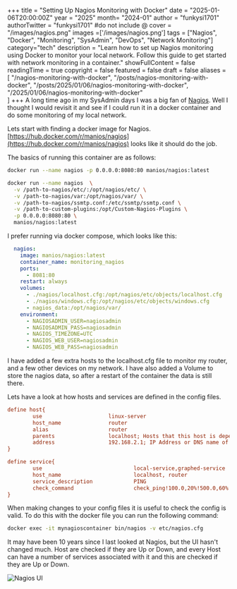+++
title = "Setting Up Nagios Monitoring with Docker"
date = "2025-01-06T20:00:00Z"
year = "2025"
month= "2024-01"
author = "funkysi1701"
authorTwitter = "funkysi1701" #do not include @
cover = "/images/nagios.png"
images =['/images/nagios.png']
tags = ["Nagios", "Docker", "Monitoring", "SysAdmin", "DevOps", "Network Monitoring"]
category="tech"
description = "Learn how to set up Nagios monitoring using Docker to monitor your local network. Follow this guide to get started with network monitoring in a container."
showFullContent = false
readingTime = true
copyright = false
featured = false
draft = false
aliases = [
    "/nagios-monitoring-with-docker",
    "/posts/nagios-monitoring-with-docker",
    "/posts/2025/01/06/nagios-monitoring-with-docker",
    "/2025/01/06/nagios-monitoring-with-docker"    
]
+++
A long time ago in my SysAdmin days I was a big fan of [Nagios](/posts/2014/i-love-nagios/). Well I thought I would revisit it and see if I could run it in a docker container and do some monitoring of my local network. 

Lets start with finding a docker image for Nagios. [https://hub.docker.com/r/manios/nagios](https://hub.docker.com/r/manios/nagios) looks like it should do the job. 

The basics of running this container are as follows:

```bash
docker run --name nagios -p 0.0.0.0:8080:80 manios/nagios:latest
```

```bash
docker run --name nagios  \
  -v /path-to-nagios/etc/:/opt/nagios/etc/ \
  -v /path-to-nagios/var:/opt/nagios/var/ \
  -v /path-to-nagios/ssmtp.conf:/etc/ssmtp/ssmtp.conf \
  -v /path-to-custom-plugins:/opt/Custom-Nagios-Plugins \
  -p 0.0.0.0:8080:80 \
  manios/nagios:latest
```

I prefer running via docker compose, which looks like this:

```yaml 
  nagios:
    image: manios/nagios:latest
    container_name: monitoring_nagios
    ports:
      - 8081:80
    restart: always
    volumes:
      - ./nagios/localhost.cfg:/opt/nagios/etc/objects/localhost.cfg
      - ./nagios/windows.cfg:/opt/nagios/etc/objects/windows.cfg
      - nagios_data:/opt/nagios/var/
    environment:
      - NAGIOSADMIN_USER=nagiosadmin
      - NAGIOSADMIN_PASS=nagiosadmin
      - NAGIOS_TIMEZONE=UTC
      - NAGIOS_WEB_USER=nagiosadmin
      - NAGIOS_WEB_PASS=nagiosadmin
``` 

I have added a few extra hosts to the localhost.cfg file to monitor my router, and a few other devices on my network. I have also added a Volume to store the nagios data, so after a restart of the container the data is still there.

Lets have a look at how hosts and services are defined in the config files.

```cfg
define host{
        use                     linux-server
        host_name               router
        alias                   router
        parents                 localhost; Hosts that this host is dependent on  
        address                 192.168.2.1; IP Address or DNS name of the host
}
```
```cfg
define service{
        use                             local-service,graphed-service
        host_name                       localhost, router
        service_description             PING
        check_command                   check_ping!100.0,20%!500.0,60%
}
```

When making changes to your config files it is useful to check the config is valid. To do this with the docker file you can run the following command:

```bash
docker exec -it mynagioscontainer bin/nagios -v etc/nagios.cfg
```

It may have been 10 years since I last looked at Nagios, but the UI hasn't changed much. Host are checked if they are Up or Down, and every Host can have a number of services associated with it and this are checked if they are Up or Down. 

![Nagios UI](/images/nagios.png)